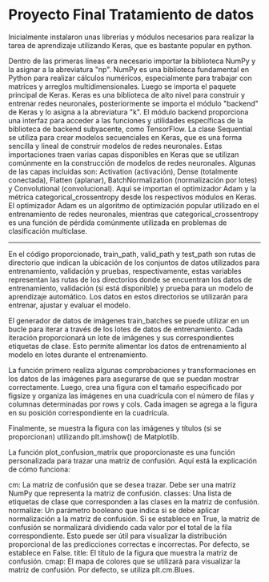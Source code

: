 # Proyecto Final Tratamiento de datos

Inicialmente instalaron unas librerias y módulos necesarios para realizar la tarea de aprendizaje utilizando Keras, que es bastante popular en python.

Dentro de las primeras lineas era necesario importar la biblioteca NumPy y la asignar a la abreviatura "np". NumPy es una biblioteca fundamental en Python para realizar cálculos numéricos, especialmente para trabajar con matrices y arreglos multidimensionales. Luego se importa el paquete principal de Keras. Keras es una biblioteca de alto nivel para construir y entrenar redes neuronales, posteriormente se importa el módulo "backend" de Keras y lo asigna a la abreviatura "k". El módulo backend proporciona una interfaz para acceder a las funciones y utilidades específicas de la biblioteca de backend subyacente, como TensorFlow.
La clase Sequential se utiliza para crear modelos secuenciales en Keras, que es una forma sencilla y lineal de construir modelos de redes neuronales. Estas importaciones traen varias capas disponibles en Keras que se utilizan comúnmente en la construcción de modelos de redes neuronales. Algunas de las capas incluidas son: Activation (activación), Dense (totalmente conectada), Flatten (aplanar), BatchNormalization (normalización por lotes) y Convolutional (convolucional). Aquí se importan el optimizador Adam y la métrica categorical_crossentropy desde los respectivos módulos en Keras. El optimizador Adam es un algoritmo de optimización popular utilizado en el entrenamiento de redes neuronales, mientras que categorical_crossentropy es una función de pérdida comúnmente utilizada en problemas de clasificación multiclase.

____________________________________________________


En el código proporcionado, train_path, valid_path y test_path son rutas de directorio que indican la ubicación de los conjuntos de datos utilizados para entrenamiento, validación y pruebas, respectivamente, estas variables representan las rutas de los directorios donde se encuentran los datos de entrenamiento, validación (si está disponible) y prueba para un modelo de aprendizaje automático. Los datos en estos directorios se utilizarán para entrenar, ajustar y evaluar el modelo.

El generador de datos de imágenes train_batches se puede utilizar en un bucle para iterar a través de los lotes de datos de entrenamiento. Cada iteración proporcionará un lote de imágenes y sus correspondientes etiquetas de clase. Esto permite alimentar los datos de entrenamiento al modelo en lotes durante el entrenamiento.

La función primero realiza algunas comprobaciones y transformaciones en los datos de las imágenes para asegurarse de que se puedan mostrar correctamente. Luego, crea una figura con el tamaño especificado por figsize y organiza las imágenes en una cuadrícula con el número de filas y columnas determinadas por rows y cols. Cada imagen se agrega a la figura en su posición correspondiente en la cuadrícula.

Finalmente, se muestra la figura con las imágenes y títulos (si se proporcionan) utilizando plt.imshow() de Matplotlib.

La función plot_confusion_matrix que proporcionaste es una función personalizada para trazar una matriz de confusión. Aquí está la explicación de cómo funciona:

cm: La matriz de confusión que se desea trazar. Debe ser una matriz NumPy que representa la matriz de confusión.
classes: Una lista de etiquetas de clase que corresponden a las clases en la matriz de confusión.
normalize: Un parámetro booleano que indica si se debe aplicar normalización a la matriz de confusión. Si se establece en True, la matriz de confusión se normalizará dividiendo cada valor por el total de la fila correspondiente. Esto puede ser útil para visualizar la distribución proporcional de las predicciones correctas e incorrectas. Por defecto, se establece en False.
title: El título de la figura que muestra la matriz de confusión.
cmap: El mapa de colores que se utilizará para visualizar la matriz de confusión. Por defecto, se utiliza plt.cm.Blues.
